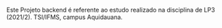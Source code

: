 Este Projeto backend é referente  ao estudo realizado na disciplina de LP3 (2021/2). TSI/IFMS, campus Aquidauana.